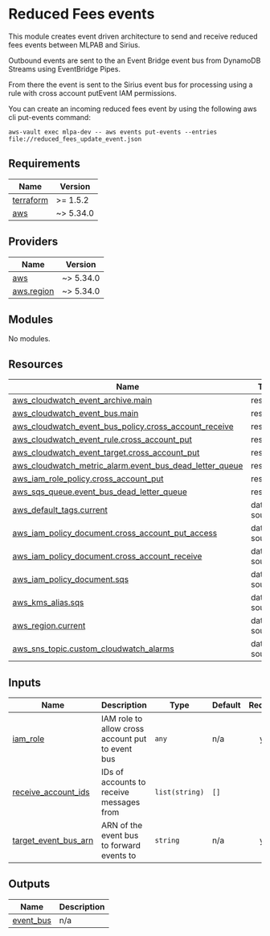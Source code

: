 # Reduced Fees events

This module creates event driven architecture to send and receive reduced fees events between MLPAB and Sirius.

Outbound events are sent to the an Event Bridge event bus from DynamoDB Streams using EventBridge Pipes.

From there the event is sent to the Sirius event bus for processing using a rule with cross account putEvent IAM permissions.

You can create an incoming reduced fees event by using the following aws cli put-events command:

```shell
aws-vault exec mlpa-dev -- aws events put-events --entries file://reduced_fees_update_event.json
```

<!-- BEGIN_TF_DOCS -->
## Requirements

| Name                                                                      | Version   |
|---------------------------------------------------------------------------|-----------|
| <a name="requirement_terraform"></a> [terraform](#requirement\_terraform) | >= 1.5.2  |
| <a name="requirement_aws"></a> [aws](#requirement\_aws)                   | ~> 5.34.0 |

## Providers

| Name                                                                   | Version   |
|------------------------------------------------------------------------|-----------|
| <a name="provider_aws"></a> [aws](#provider\_aws)                      | ~> 5.34.0 |
| <a name="provider_aws.region"></a> [aws.region](#provider\_aws.region) | ~> 5.34.0 |

## Modules

No modules.

## Resources

| Name                                                                                                                                                             | Type        |
|------------------------------------------------------------------------------------------------------------------------------------------------------------------|-------------|
| [aws_cloudwatch_event_archive.main](https://registry.terraform.io/providers/hashicorp/aws/latest/docs/resources/cloudwatch_event_archive)                        | resource    |
| [aws_cloudwatch_event_bus.main](https://registry.terraform.io/providers/hashicorp/aws/latest/docs/resources/cloudwatch_event_bus)                                | resource    |
| [aws_cloudwatch_event_bus_policy.cross_account_receive](https://registry.terraform.io/providers/hashicorp/aws/latest/docs/resources/cloudwatch_event_bus_policy) | resource    |
| [aws_cloudwatch_event_rule.cross_account_put](https://registry.terraform.io/providers/hashicorp/aws/latest/docs/resources/cloudwatch_event_rule)                 | resource    |
| [aws_cloudwatch_event_target.cross_account_put](https://registry.terraform.io/providers/hashicorp/aws/latest/docs/resources/cloudwatch_event_target)             | resource    |
| [aws_cloudwatch_metric_alarm.event_bus_dead_letter_queue](https://registry.terraform.io/providers/hashicorp/aws/latest/docs/resources/cloudwatch_metric_alarm)   | resource    |
| [aws_iam_role_policy.cross_account_put](https://registry.terraform.io/providers/hashicorp/aws/latest/docs/resources/iam_role_policy)                             | resource    |
| [aws_sqs_queue.event_bus_dead_letter_queue](https://registry.terraform.io/providers/hashicorp/aws/latest/docs/resources/sqs_queue)                               | resource    |
| [aws_default_tags.current](https://registry.terraform.io/providers/hashicorp/aws/latest/docs/data-sources/default_tags)                                          | data source |
| [aws_iam_policy_document.cross_account_put_access](https://registry.terraform.io/providers/hashicorp/aws/latest/docs/data-sources/iam_policy_document)           | data source |
| [aws_iam_policy_document.cross_account_receive](https://registry.terraform.io/providers/hashicorp/aws/latest/docs/data-sources/iam_policy_document)              | data source |
| [aws_iam_policy_document.sqs](https://registry.terraform.io/providers/hashicorp/aws/latest/docs/data-sources/iam_policy_document)                                | data source |
| [aws_kms_alias.sqs](https://registry.terraform.io/providers/hashicorp/aws/latest/docs/data-sources/kms_alias)                                                    | data source |
| [aws_region.current](https://registry.terraform.io/providers/hashicorp/aws/latest/docs/data-sources/region)                                                      | data source |
| [aws_sns_topic.custom_cloudwatch_alarms](https://registry.terraform.io/providers/hashicorp/aws/latest/docs/data-sources/sns_topic)                               | data source |

## Inputs

| Name                                                                                                 | Description                                      | Type           | Default | Required |
|------------------------------------------------------------------------------------------------------|--------------------------------------------------|----------------|---------|:--------:|
| <a name="input_iam_role"></a> [iam\_role](#input\_iam\_role)                                         | IAM role to allow cross account put to event bus | `any`          | n/a     |   yes    |
| <a name="input_receive_account_ids"></a> [receive\_account\_ids](#input\_receive\_account\_ids)      | IDs of accounts to receive messages from         | `list(string)` | `[]`    |    no    |
| <a name="input_target_event_bus_arn"></a> [target\_event\_bus\_arn](#input\_target\_event\_bus\_arn) | ARN of the event bus to forward events to        | `string`       | n/a     |   yes    |

## Outputs

| Name                                                              | Description |
|-------------------------------------------------------------------|-------------|
| <a name="output_event_bus"></a> [event\_bus](#output\_event\_bus) | n/a         |
<!-- END_TF_DOCS -->
